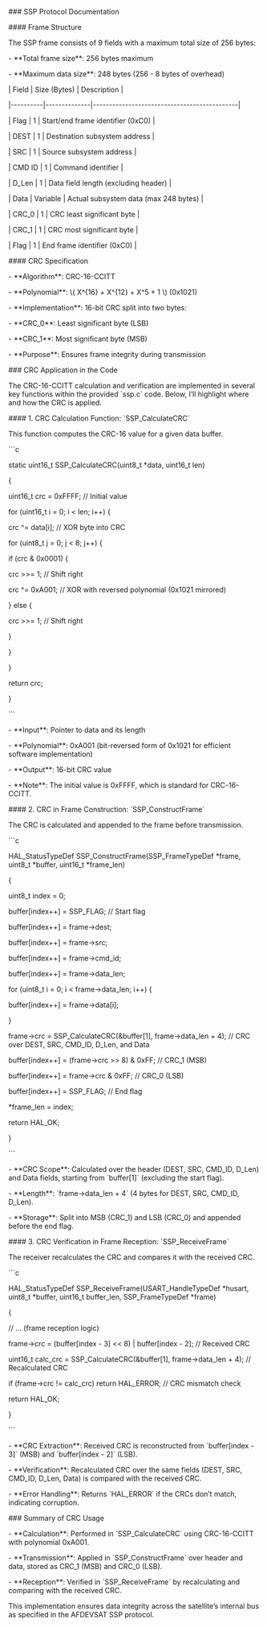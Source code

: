 \### SSP Protocol Documentation

\#### Frame Structure

The SSP frame consists of 9 fields with a maximum total size of 256 bytes:

\- \*\*Total frame size\*\*: 256 bytes maximum

\- \*\*Maximum data size\*\*: 248 bytes (256 - 8 bytes of overhead)

| Field | Size (Bytes) | Description |

|----------|--------------|---------------------------------------------|

| Flag | 1 | Start/end frame identifier (0xC0) |

| DEST | 1 | Destination subsystem address |

| SRC | 1 | Source subsystem address |

| CMD ID | 1 | Command identifier |

| D\_Len | 1 | Data field length (excluding header) |

| Data | Variable | Actual subsystem data (max 248 bytes) |

| CRC\_0 | 1 | CRC least significant byte |

| CRC\_1 | 1 | CRC most significant byte |

| Flag | 1 | End frame identifier (0xC0) |

\#### CRC Specification

\- \*\*Algorithm\*\*: CRC-16-CCITT

\- \*\*Polynomial\*\*: \\( X^{16} + X^{12} + X^5 + 1 \\) (0x1021)

\- \*\*Implementation\*\*: 16-bit CRC split into two bytes:

\- \*\*CRC\_0\*\*: Least significant byte (LSB)

\- \*\*CRC\_1\*\*: Most significant byte (MSB)

\- \*\*Purpose\*\*: Ensures frame integrity during transmission

\### CRC Application in the Code

The CRC-16-CCITT calculation and verification are implemented in several key functions within the provided \`ssp.c\` code. Below, I’ll highlight where and how the CRC is applied.

\#### 1. CRC Calculation Function: \`SSP\_CalculateCRC\`

This function computes the CRC-16 value for a given data buffer.

\`\`\`c

static uint16\_t SSP\_CalculateCRC(uint8\_t \*data, uint16\_t len)

{

uint16\_t crc = 0xFFFF; // Initial value

for (uint16\_t i = 0; i < len; i++) {

crc ^= data\[i\]; // XOR byte into CRC

for (uint8\_t j = 0; j < 8; j++) {

if (crc & 0x0001) {

crc >>= 1; // Shift right

crc ^= 0xA001; // XOR with reversed polynomial (0x1021 mirrored)

} else {

crc >>= 1; // Shift right

}

}

}

return crc;

}

\`\`\`

\- \*\*Input\*\*: Pointer to data and its length

\- \*\*Polynomial\*\*: 0xA001 (bit-reversed form of 0x1021 for efficient software implementation)

\- \*\*Output\*\*: 16-bit CRC value

\- \*\*Note\*\*: The initial value is 0xFFFF, which is standard for CRC-16-CCITT.

\#### 2. CRC in Frame Construction: \`SSP\_ConstructFrame\`

The CRC is calculated and appended to the frame before transmission.

\`\`\`c

HAL\_StatusTypeDef SSP\_ConstructFrame(SSP\_FrameTypeDef \*frame, uint8\_t \*buffer, uint16\_t \*frame\_len)

{

uint8\_t index = 0;

buffer\[index++\] = SSP\_FLAG; // Start flag

buffer\[index++\] = frame->dest;

buffer\[index++\] = frame->src;

buffer\[index++\] = frame->cmd\_id;

buffer\[index++\] = frame->data\_len;

for (uint8\_t i = 0; i < frame->data\_len; i++) {

buffer\[index++\] = frame->data\[i\];

}

frame->crc = SSP\_CalculateCRC(&buffer\[1\], frame->data\_len + 4); // CRC over DEST, SRC, CMD\_ID, D\_Len, and Data

buffer\[index++\] = (frame->crc >> 8) & 0xFF; // CRC\_1 (MSB)

buffer\[index++\] = frame->crc & 0xFF; // CRC\_0 (LSB)

buffer\[index++\] = SSP\_FLAG; // End flag

\*frame\_len = index;

return HAL\_OK;

}

\`\`\`

\- \*\*CRC Scope\*\*: Calculated over the header (DEST, SRC, CMD\_ID, D\_Len) and Data fields, starting from \`buffer\[1\]\` (excluding the start flag).

\- \*\*Length\*\*: \`frame->data\_len + 4\` (4 bytes for DEST, SRC, CMD\_ID, D\_Len).

\- \*\*Storage\*\*: Split into MSB (CRC\_1) and LSB (CRC\_0) and appended before the end flag.

\#### 3. CRC Verification in Frame Reception: \`SSP\_ReceiveFrame\`

The receiver recalculates the CRC and compares it with the received CRC.

\`\`\`c

HAL\_StatusTypeDef SSP\_ReceiveFrame(USART\_HandleTypeDef \*husart, uint8\_t \*buffer, uint16\_t buffer\_len, SSP\_FrameTypeDef \*frame)

{

// ... (frame reception logic)

frame->crc = (buffer\[index - 3\] << 8) | buffer\[index - 2\]; // Received CRC

uint16\_t calc\_crc = SSP\_CalculateCRC(&buffer\[1\], frame->data\_len + 4); // Recalculated CRC

if (frame->crc != calc\_crc) return HAL\_ERROR; // CRC mismatch check

return HAL\_OK;

}

\`\`\`

\- \*\*CRC Extraction\*\*: Received CRC is reconstructed from \`buffer\[index - 3\]\` (MSB) and \`buffer\[index - 2\]\` (LSB).

\- \*\*Verification\*\*: Recalculated CRC over the same fields (DEST, SRC, CMD\_ID, D\_Len, Data) is compared with the received CRC.

\- \*\*Error Handling\*\*: Returns \`HAL\_ERROR\` if the CRCs don’t match, indicating corruption.

\### Summary of CRC Usage

\- \*\*Calculation\*\*: Performed in \`SSP\_CalculateCRC\` using CRC-16-CCITT with polynomial 0xA001.

\- \*\*Transmission\*\*: Applied in \`SSP\_ConstructFrame\` over header and data, stored as CRC\_1 (MSB) and CRC\_0 (LSB).

\- \*\*Reception\*\*: Verified in \`SSP\_ReceiveFrame\` by recalculating and comparing with the received CRC.

This implementation ensures data integrity across the satellite’s internal bus as specified in the AFDEVSAT SSP protocol.
